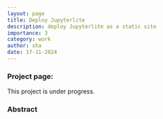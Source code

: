 ```yaml
---
layout: page
title: Deploy Jupyterlite
description: deploy Jupyterlite as a static site
importance: 3
category: work
author: sha
date: 17-11-2024
---
```


### Project page: 

This project is under progress.

### Abstract